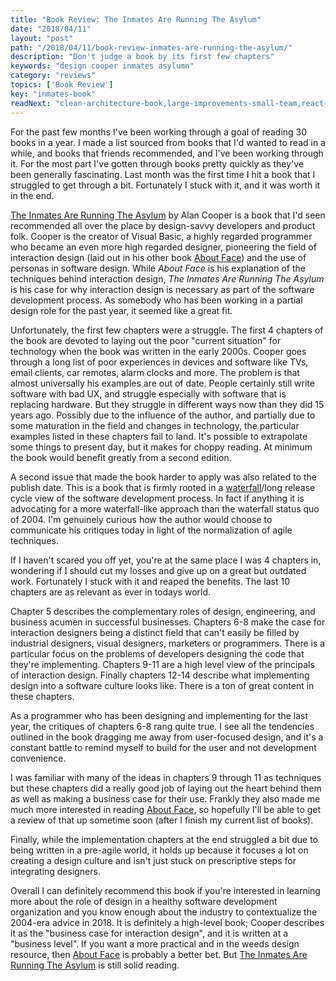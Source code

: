 ```yaml
---
title: "Book Review: The Inmates Are Running The Asylum"
date: "2018/04/11"
layout: "post"
path: "/2018/04/11/book-review-inmates-are-running-the-asylum/"
description: "Don't judge a book by its first few chapters"
keywords: "design cooper inmates asylumn"
category: "reviews"
topics: ['Book Review']
key: "inmates-book"
readNext: "clean-architecture-book,large-improvements-small-team,react-confessions"
---
```



For the past few months I've been working through a goal of reading 30 books in a year.  I made a list sourced from books that I'd wanted to read in a while, and books that friends recommended, and I've been working through it.  For the most part I've gotten through books pretty quickly as they've been generally fascinating.  Last month was the first time I hit a book that I struggled to get through a bit.  Fortunately I stuck with it, and it was worth it in the end.

[The Inmates Are Running The Asylum](https://amzn.to/2qeSTYz) by Alan Cooper is a book that I'd seen recommended all over the place by design-savvy developers and product folk.  Cooper is the creator of Visual Basic, a highly regarded programmer who became an even more high regarded designer, pioneering the field of interaction design (laid out in his other book [About Face](https://amzn.to/2IItvkP)) and the use of personas in software design.  While *About Face* is his explanation of the techniques behind interaction design, *The Inmates Are Running The Asylum* is his case for why interaction design is necessary as part of the software development process.  As somebody who has been working in a partial design role for the past year, it seemed like a great fit.

Unfortunately, the first few chapters were a struggle.  The first 4 chapters of the book are devoted to laying out the poor "current situation" for technology when the book was written in the early 2000s.  Cooper goes through a long list of poor experiences in devices and software like TVs, email clients, car remotes, alarm clocks and more.  The problem is that almost universally his examples are out of date.  People certainly still write software with bad UX, and struggle especially with software that is replacing hardware.  But they struggle in different ways now than they did 15 years ago.  Possibly due to the influence of the author, and partially due to some maturation in the field and changes in technology, the particular examples listed in these chapters fail to land. It's possible to extrapolate some things to present day, but it makes for choppy reading.  At minimum the book would benefit greatly from a second edition.

A second issue that made the book harder to apply was also related to the publish date.  This is a book that is firmly rooted in a [waterfall](https://en.wikipedia.org/wiki/Waterfall_model)/long release cycle view of the software development process. In fact if anything it is advocating for a more waterfall-like approach than the waterfall status quo of 2004.  I'm genuinely curious how the author would choose to communicate his critiques today in light of the normalization of agile techniques.

If I haven't scared you off yet, you're at the same place I was 4 chapters in, wondering if I should cut my losses and give up on a great but outdated work.  Fortunately I stuck with it and reaped the benefits. The last 10 chapters are as relevant as ever in todays world.

Chapter 5 describes the complementary roles of design, engineering, and business acumen in successful businesses.  Chapters 6-8 make the case for interaction designers being a distinct field that can't easily be filled by industrial designers, visual designers, marketers or programmers. There is a particular focus on the problems of developers designing the code that they're implementing.  Chapters 9-11 are a high level view of the principals of interaction design.  Finally chapters 12-14 describe what implementing design into a software culture looks like.  There is a ton of great content in these chapters.

As a programmer who has been designing and implementing for the last year, the critiques of chapters 6-8 rang quite true.  I see all the tendencies outlined in the book dragging me away from user-focused design, and it's a constant battle to remind myself to build for the user and not development convenience.

I was familiar with many of the ideas in chapters 9 through 11 as techniques but these chapters did a really good job of laying out the heart behind them as well as making a business case for their use.  Frankly they also made me much more interested in reading [About Face](https://amzn.to/2IItvkP), so hopefully I'll be able to get a review of that up sometime soon (after I finish my current list of books).

Finally, while the implementation chapters at the end struggled a bit due to being written in a pre-agile world, it holds up because it focuses a lot on creating a design culture and isn't just stuck on prescriptive steps for integrating designers.

Overall I can definitely recommend this book if you're interested in learning more about the role of design in a healthy software development organization and you know enough about the industry to contextualize the 2004-era advice in 2018.  It is definitely a high-level book; Cooper describes it as the "business case for interaction design", and it is written at a "business level".  If you want a more practical and in the weeds design resource, then [About Face](https://amzn.to/2IItvkP) is probably a better bet.  But [The Inmates Are Running The Asylum](https://amzn.to/2qeSTYz) is still solid reading.
